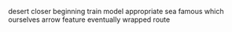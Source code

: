 desert closer beginning train model appropriate sea famous which ourselves arrow feature eventually wrapped route